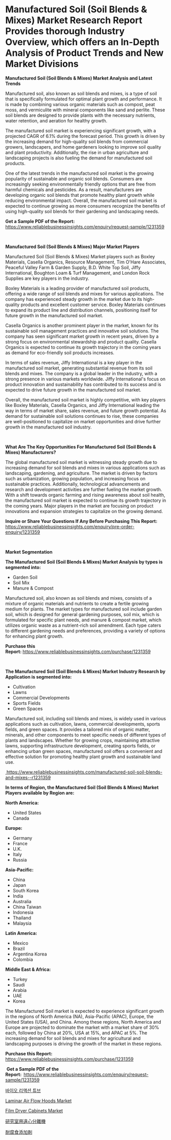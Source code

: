 <p><h1>Manufactured Soil (Soil Blends & Mixes) Market Research Report Provides thorough Industry Overview, which offers an In-Depth Analysis of Product Trends and New Market Divisions</h1></p><p><strong>Manufactured Soil (Soil Blends & Mixes) Market Analysis and Latest Trends</strong></p>
<p><p>Manufactured soil, also known as soil blends and mixes, is a type of soil that is specifically formulated for optimal plant growth and performance. It is made by combining various organic materials such as compost, peat moss, and vermiculite with mineral components like sand and perlite. These soil blends are designed to provide plants with the necessary nutrients, water retention, and aeration for healthy growth.</p><p>The manufactured soil market is experiencing significant growth, with a projected CAGR of 6.1% during the forecast period. This growth is driven by the increasing demand for high-quality soil blends from commercial growers, landscapers, and home gardeners looking to improve soil quality and plant productivity. Additionally, the rise in urban agriculture and landscaping projects is also fueling the demand for manufactured soil products.</p><p>One of the latest trends in the manufactured soil market is the growing popularity of sustainable and organic soil blends. Consumers are increasingly seeking environmentally friendly options that are free from harmful chemicals and pesticides. As a result, manufacturers are developing organic soil blends that promote healthy plant growth while reducing environmental impact. Overall, the manufactured soil market is expected to continue growing as more consumers recognize the benefits of using high-quality soil blends for their gardening and landscaping needs.</p></p>
<p><strong>Get a Sample PDF of the Report:&nbsp;</strong> <a href="https://www.reliablebusinessinsights.com/enquiry/request-sample/1231359">https://www.reliablebusinessinsights.com/enquiry/request-sample/1231359</a></p>
<p>&nbsp;</p>
<p><strong>Manufactured Soil (Soil Blends & Mixes) Major Market Players</strong></p>
<p><p>Manufactured Soil (Soil Blends & Mixes) Market players such as Boxley Materials, Casella Organics, Resource Management, Tim O'Hare Associates, Peaceful Valley Farm & Garden Supply, B.D. White Top Soil, Jiffy International, Boughton Loam & Turf Management, and London Rock Supplies are key players in the industry.</p><p>Boxley Materials is a leading provider of manufactured soil products, offering a wide range of soil blends and mixes for various applications. The company has experienced steady growth in the market due to its high-quality products and excellent customer service. Boxley Materials continues to expand its product line and distribution channels, positioning itself for future growth in the manufactured soil market.</p><p>Casella Organics is another prominent player in the market, known for its sustainable soil management practices and innovative soil solutions. The company has seen significant market growth in recent years, driven by a strong focus on environmental stewardship and product quality. Casella Organics is expected to continue its growth trajectory in the coming years as demand for eco-friendly soil products increases.</p><p>In terms of sales revenue, Jiffy International is a key player in the manufactured soil market, generating substantial revenue from its soil blends and mixes. The company is a global leader in the industry, with a strong presence in various markets worldwide. Jiffy International's focus on product innovation and sustainability has contributed to its success and is expected to drive future growth in the manufactured soil market.</p><p>Overall, the manufactured soil market is highly competitive, with key players like Boxley Materials, Casella Organics, and Jiffy International leading the way in terms of market share, sales revenue, and future growth potential. As demand for sustainable soil solutions continues to rise, these companies are well-positioned to capitalize on market opportunities and drive further growth in the manufactured soil industry.</p></p>
<p>&nbsp;</p>
<p><strong>What Are The Key Opportunities For Manufactured Soil (Soil Blends & Mixes) Manufacturers?</strong></p>
<p><p>The global manufactured soil market is witnessing steady growth due to increasing demand for soil blends and mixes in various applications such as landscaping, gardening, and agriculture. The market is driven by factors such as urbanization, growing population, and increasing focus on sustainable practices. Additionally, technological advancements and research and development activities are further fueling the market growth. With a shift towards organic farming and rising awareness about soil health, the manufactured soil market is expected to continue its growth trajectory in the coming years. Major players in the market are focusing on product innovations and expansion strategies to capitalize on the growing demand.</p></p>
<p><strong>Inquire or Share Your Questions If Any Before Purchasing This Report:</strong> <a href="https://www.reliablebusinessinsights.com/enquiry/pre-order-enquiry/1231359">https://www.reliablebusinessinsights.com/enquiry/pre-order-enquiry/1231359</a></p>
<p>&nbsp;</p>
<p><strong>Market Segmentation</strong></p>
<p><strong>The Manufactured Soil (Soil Blends & Mixes) Market Analysis by types is segmented into:</strong></p>
<p><ul><li>Garden Soil</li><li>Soil Mix</li><li>Manure & Compost</li></ul></p>
<p><p>Manufactured soil, also known as soil blends and mixes, consists of a mixture of organic materials and nutrients to create a fertile growing medium for plants. The market types for manufactured soil include garden soil, which is designed for general gardening purposes, soil mix, which is formulated for specific plant needs, and manure & compost market, which utilizes organic waste as a nutrient-rich soil amendment. Each type caters to different gardening needs and preferences, providing a variety of options for enhancing plant growth.</p></p>
<p><strong>Purchase this Report:&nbsp;</strong><a href="https://www.reliablebusinessinsights.com/purchase/1231359">https://www.reliablebusinessinsights.com/purchase/1231359</a></p>
<p>&nbsp;</p>
<p><strong>The Manufactured Soil (Soil Blends & Mixes) Market Industry Research by Application is segmented into:</strong></p>
<p><ul><li>Cultivation</li><li>Lawns</li><li>Commercial Developments</li><li>Sports Fields</li><li>Green Spaces</li></ul></p>
<p><p>Manufactured soil, including soil blends and mixes, is widely used in various applications such as cultivation, lawns, commercial developments, sports fields, and green spaces. It provides a tailored mix of organic matter, minerals, and other components to meet specific needs of different types of plants and landscapes. Whether for growing crops, maintaining attractive lawns, supporting infrastructure development, creating sports fields, or enhancing urban green spaces, manufactured soil offers a convenient and effective solution for promoting healthy plant growth and sustainable land use.</p></p>
<p><a href="https://www.reliablebusinessinsights.com/manufactured-soil-soil-blends-and-mixes--r1231359">&nbsp;https://www.reliablebusinessinsights.com/manufactured-soil-soil-blends-and-mixes--r1231359</a></p>
<p><strong>In terms of Region, the Manufactured Soil (Soil Blends & Mixes) Market Players available by Region are:</strong></p>
<p>
    <p> <strong> North America: </strong>
        <ul>
            <li>United States</li>
            <li>Canada</li>
        </ul>
        </p> 
    <p> <strong> Europe: </strong>
        <ul>
            <li>Germany</li>
            <li>France</li>
            <li>U.K.</li>
            <li>Italy</li>
            <li>Russia</li>
        </ul>
        </p> 
    <p> <strong> Asia-Pacific: </strong>
        <ul>
            <li>China</li>
            <li>Japan</li>
            <li>South Korea</li>
            <li>India</li>
            <li>Australia</li>
            <li>China Taiwan</li>
            <li>Indonesia</li>
            <li>Thailand</li>
            <li>Malaysia</li>
        </ul>
        </p> 
    <p> <strong> Latin America: </strong>
        <ul>
            <li>Mexico</li>
            <li>Brazil</li>
            <li>Argentina Korea</li>
            <li>Colombia</li>
        </ul>
        </p> 
    <p> <strong> Middle East & Africa: </strong>
        <ul>
            <li>Turkey</li>
            <li>Saudi</li>
            <li>Arabia</li>
            <li>UAE</li>
            <li>Korea</li>
        </ul>
    </p>
    </p>
<p><p>The Manufactured Soil market is expected to experience significant growth in the regions of North America (NA), Asia-Pacific (APAC), Europe, the United States (USA), and China. Among these regions, North America and Europe are projected to dominate the market with a market share of 30% each, followed by China at 20%, USA at 15%, and APAC at 5%. The increasing demand for soil blends and mixes for agricultural and landscaping purposes is driving the growth of the market in these regions.</p></p>
<p><strong>Purchase this Report: </strong><a href="https://www.reliablebusinessinsights.com/purchase/1231359">https://www.reliablebusinessinsights.com/purchase/1231359</a></p>
<p>&nbsp;<strong>Get a Sample PDF of the Report:&nbsp;&nbsp;</strong><a href="https://www.reliablebusinessinsights.com/enquiry/request-sample/1231359">https://www.reliablebusinessinsights.com/enquiry/request-sample/1231359</a></p>
<p><strong></strong></p>
<p><p><a href="https://github.com/JosefaRice/Market-Research-Report-List-1/blob/main/3764330127039.md">바이오 리액션 튜브</a></p><p><a href="https://github.com/almainyongb/Market-Research-Report-List-1/blob/main/laminar-air-flow-hoods-market.md">Laminar Air Flow Hoods Market</a></p><p><a href="https://github.com/kimjmgeh81/Market-Research-Report-List-1/blob/main/film-dryer-cabinets-market.md">Film Dryer Cabinets Market</a></p><p><a href="https://github.com/reliezer65/Market-Research-Report-List-1/blob/main/2559171119974.md">研究室用遠心分離機</a></p><p><a href="https://github.com/RodHoppe07/Market-Research-Report-List-2/blob/main/1946339119973.md">耐腐食添加剤</a></p></p>
